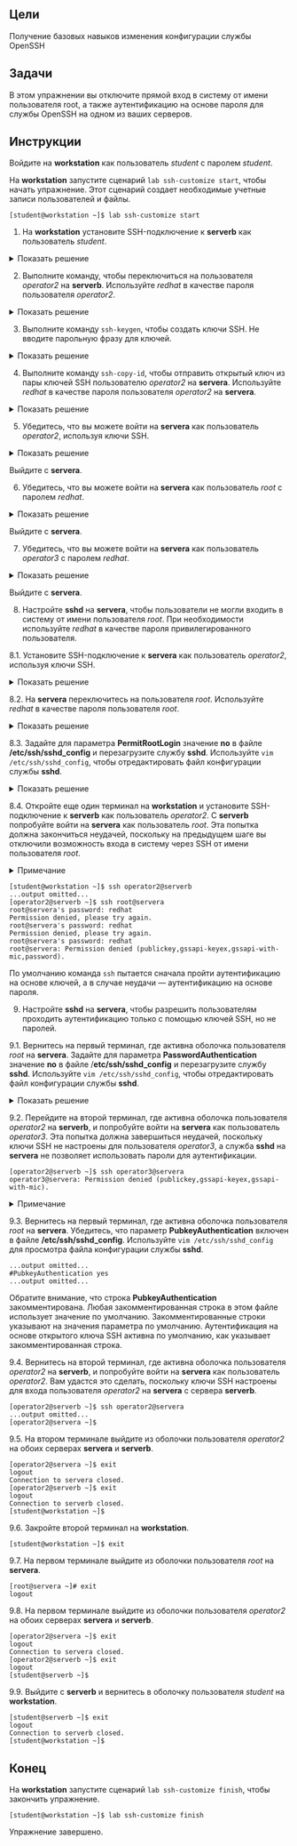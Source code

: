## Цели

Получение базовых навыков изменения конфигурации службы OpenSSH

## Задачи

В этом упражнении вы отключите прямой вход в систему от имени пользователя root, а также аутентификацию на основе пароля для службы OpenSSH на одном из ваших серверов.

## Инструкции

Войдите на **workstation** как пользователь *student* с паролем *student*.

На **workstation** запустите сценарий `lab ssh-customize start`, чтобы начать упражнение. Этот сценарий создает необходимые учетные записи пользователей и файлы.

```
[student@workstation ~]$ lab ssh-customize start
```

1.	На **workstation** установите SSH-подключение к **serverb** как пользователь *student*.

  <details>
  <summary>Показать решение</summary>

  ```
  [student@workstation ~]$ ssh student@serverb
  ...output omitted...
  [student@serverb ~]$ 
  ```
  </details>

2.	Выполните команду, чтобы переключиться на пользователя *operator2* на **serverb**. Используйте *redhat* в качестве пароля пользователя *operator2*.

  <details>
  <summary>Показать решение</summary>

  ```
  [student@serverb ~]$ su - operator2
  Password: redhat
  [operator2@serverb ~]$ 
  ```
  </details>

3.	Выполните команду `ssh-keygen`, чтобы создать ключи SSH. Не вводите парольную фразу для ключей.

  <details>
  <summary>Показать решение</summary>

  ```
  [operator2@serverb ~]$ ssh-keygen
  Generating public/private rsa key pair.
  Enter file in which to save the key (/home/operator2/.ssh/id_rsa): Enter
  Created directory '/home/operator2/.ssh'.
  Enter passphrase (empty for no passphrase): Enter
  Enter same passphrase again: Enter
  Your identification has been saved in /home/operator2/.ssh/id_rsa.
  Your public key has been saved in /home/operator2/.ssh/id_rsa.pub.
  The key fingerprint is:
  SHA256:JainiQdnRosC+xXhOqsJQQLzBNUldb+jJbyrCZQBERI operator1@serverb.lab.example.com
  The key's randomart image is:
  +---[RSA 2048]----+
  |E+*+ooo .        |
  |.= o.o o .       |
  |o.. = . . o      |
  |+. + * . o .     |
  |+ = X . S +      |
  | + @ +   = .     |
  |. + =   o        |
  |.o . . . .       |
  |o     o..        |
  +----[SHA256]-----+
  ```
  </details>

4.	Выполните команду `ssh-copy-id`, чтобы отправить открытый ключ из пары ключей SSH пользователю *operator2* на **servera**. Используйте *redhat* в качестве пароля пользователя *operator2* на **servera**.

  <details>
  <summary>Показать решение</summary>

  ```
  [operator2@serverb ~]$ ssh-copy-id operator2@servera
  /usr/bin/ssh-copy-id: INFO: Source of key(s) to be installed: "/home/operator1/.ssh/id_rsa.pub"
  The authenticity of host 'servera (172.25.250.10)' can't be established.
  ECDSA key fingerprint is SHA256:ERTdjooOIrIwVSZQnqD5or+JbXfidg0udb3DXBuHWzA.
  Are you sure you want to continue connecting (yes/no)? yes
  /usr/bin/ssh-copy-id: INFO: attempting to log in with the new key(s), to filter out any that are already installed
  /usr/bin/ssh-copy-id: INFO: 1 key(s) remain to be installed -- if you are prompted now it is to install the new keys
  operator2@servera's password: redhat
  Number of key(s) added: 1

  Now try logging into the machine, with:   "ssh 'operator2@servera'"
  and check to make sure that only the key(s) you wanted were added.
  ```
  </details>

5.	Убедитесь, что вы можете войти на **servera** как пользователь *operator2*, используя ключи SSH.

  <details>
  <summary>Показать решение</summary>


  Установите SSH-подключение к **servera** как пользователь *operator2*.

  ```
  [operator2@serverb ~]$ ssh operator2@servera
  ...output omitted...
  [operator2@servera ~]$ 
  ```

  Обратите внимание, что предыдущая команда `ssh` использовала ключи SSH для аутентификации.
  </details>

  Выйдите с **servera**.

6.	Убедитесь, что вы можете войти на **servera** как пользователь *root* с паролем *redhat*.

  <details>
  <summary>Показать решение</summary>

  
  Установите SSH-подключение к **servera** как пользователь *root* с паролем *redhat*.

  ```
  [operator2@serverb ~]$ ssh root@servera
  root@servera's password: redhat
  ...output omitted...
  [root@servera ~]# 
  ```

  Обратите внимание, что предыдущая команда `ssh` использовала пароль привилегированного пользователя для аутентификации, поскольку для этого пользователя не существует ключей SSH.
  </details>

  Выйдите с **servera**.

7.	Убедитесь, что вы можете войти на **servera** как пользователь *operator3* с паролем *redhat*.

  <details>
  <summary>Показать решение</summary>

  
  Установите SSH-подключение к **servera** как пользователь *operator3* с паролем *redhat*.

  ```
  [operator2@serverb ~]$ ssh operator3@servera
  operator3@servera's password: redhat
  ...output omitted...
  [operator3@servera ~]$ 
  ```

  Обратите внимание, что предыдущая команда `ssh` использовала пароль пользователя *operator3* для аутентификации, поскольку для пользователя *operator3* не существует ключей SSH.
  </details>

  Выйдите с **servera**.

8.	Настройте **sshd** на **servera**, чтобы пользователи не могли входить в систему от имени пользователя *root*. При необходимости используйте *redhat* в качестве пароля привилегированного пользователя.

  8.1.	Установите SSH-подключение к **servera** как пользователь *operator2*, используя ключи SSH.

  <details>
  <summary>Показать решение</summary>

  ```
  [operator2@serverb ~]$ ssh operator2@servera
  ...output omitted...
  [operator2@servera ~]$ 
  ```
  </details>

  8.2.	На **servera** переключитесь на пользователя *root*. Используйте *redhat* в качестве пароля пользователя *root*.

  <details>
  <summary>Показать решение</summary>

  ```
  [operator2@servera ~]$ su -
  Password: redhat
  [root@servera ~]# 
  ```
  </details>

  8.3.	Задайте для параметра **PermitRootLogin** значение **no** в файле **/etc/ssh/sshd_config** и перезагрузите службу **sshd**. Используйте `vim /etc/ssh/sshd_config`, чтобы отредактировать файл конфигурации службы **sshd**.

  <details>
  <summary>Показать решение</summary>

  ```
  ...output omitted...
  PermitRootLogin no
  ...output omitted...
  [root@servera ~]# systemctl reload sshd
  ```
  </details>

  8.4.	Откройте еще один терминал на **workstation** и установите SSH-подключение к **serverb** как пользователь *operator2*. С **serverb** попробуйте войти на **servera** как пользователь *root*. Эта попытка должна закончиться неудачей, поскольку на предыдущем шаге вы отключили возможность входа в систему через SSH от имени пользователя *root*.

  <details>
  <summary>Примечание</summary>

  Для вашего удобства в учебной аудитории уже настроен вход без пароля между **workstation** и **serverb**.
  </details>

  ```
  [student@workstation ~]$ ssh operator2@serverb
  ...output omitted...
  [operator2@serverb ~]$ ssh root@servera
  root@servera's password: redhat
  Permission denied, please try again.
  root@servera's password: redhat
  Permission denied, please try again.
  root@servera's password: redhat
  root@servera: Permission denied (publickey,gssapi-keyex,gssapi-with-mic,password).
  ```

  По умолчанию команда `ssh` пытается сначала пройти аутентификацию на основе ключей, а в случае неудачи ― аутентификацию на основе пароля.


9.	Настройте **sshd** на **servera**, чтобы разрешить пользователям проходить аутентификацию только с помощью ключей SSH, но не паролей.

  9.1.	Вернитесь на первый терминал, где активна оболочка пользователя *root* на **servera**. Задайте для параметра **PasswordAuthentication** значение **no** в файле /**etc/ssh/sshd_config** и перезагрузите службу **sshd**. Используйте `vim /etc/ssh/sshd_config`, чтобы отредактировать файл конфигурации службы **sshd**.

  <details>
  <summary>Показать решение</summary>

  ```
  ...output omitted...
  PasswordAuthentication no
  ...output omitted...
  [root@servera ~]# systemctl reload sshd
  ```
  </details>

  9.2.	Перейдите на второй терминал, где активна оболочка пользователя *operator2* на **serverb**, и попробуйте войти на **servera** как пользователь *operator3*. Эта попытка должна завершиться неудачей, поскольку ключи SSH не настроены для пользователя *operator3*, а служба **sshd** на **servera** не позволяет использовать пароли для аутентификации.

  ```
  [operator2@serverb ~]$ ssh operator3@servera
  operator3@servera: Permission denied (publickey,gssapi-keyex,gssapi-with-mic).
  ```

  <details>
  <summary>Примечание</summary>

  Для большей точности можно использовать явные опции `-o PubkeyAuthentication=no` и `-o PasswordAuthentication=yes` с командой `ssh`. Так вы сможете переопределить значения по умолчанию для команды `ssh`, а также определить, что предыдущая команда не была выполнена, на основе настроек, которые вы изменили в файле **/etc/ssh/sshd_config** на предыдущем шаге.
  </details>

  9.3.	Вернитесь на первый терминал, где активна оболочка пользователя *root* на **servera**. Убедитесь, что параметр **PubkeyAuthentication** включен в файле **/etc/ssh/sshd_config**. Используйте `vim /etc/ssh/sshd_config` для просмотра файла конфигурации службы **sshd**.

  ```
  ...output omitted...
  #PubkeyAuthentication yes
  ...output omitted...
  ```

  Обратите внимание, что строка **PubkeyAuthentication** закомментирована. Любая закомментированная строка в этом файле использует значение по умолчанию. Закомментированные строки указывают на значения параметра по умолчанию. Аутентификация на основе открытого ключа SSH активна по умолчанию, как указывает закомментированная строка.

  9.4.	Вернитесь на второй терминал, где активна оболочка пользователя *operator2* на **serverb**, и попробуйте войти на **servera** как пользователь *operator2*. Вам удастся это сделать, поскольку ключи SSH настроены для входа пользователя *operator2* на **servera** с сервера **serverb**.

  ```
  [operator2@serverb ~]$ ssh operator2@servera
  ...output omitted...
  [operator2@servera ~]$ 
  ```

  9.5.	На втором терминале выйдите из оболочки пользователя *operator2* на обоих серверах **servera** и **serverb**.

  ```
  [operator2@servera ~]$ exit
  logout
  Connection to servera closed.
  [operator2@serverb ~]$ exit
  logout
  Connection to serverb closed.
  [student@workstation ~]$ 
  ```

  9.6.	Закройте второй терминал на **workstation**.

  ```
  [student@workstation ~]$ exit
  ```

  9.7.	На первом терминале выйдите из оболочки пользователя *root* на **servera**.

  ```
  [root@servera ~]# exit
  logout
  ```

  9.8.	На первом терминале выйдите из оболочки пользователя *operator2* на обоих серверах **servera** и **serverb**.

  ```
  [operator2@servera ~]$ exit
  logout
  Connection to servera closed.
  [operator2@serverb ~]$ exit
  logout
  [student@serverb ~]$ 
  ```

  9.9.	Выйдите с **serverb** и вернитесь в оболочку пользователя *student* на **workstation**.

  ```
  [student@serverb ~]$ exit
  logout
  Connection to serverb closed.
  [student@workstation ~]$ 
  ```

## Конец

На **workstation** запустите сценарий `lab ssh-customize finish`, чтобы закончить упражнение.

```
[student@workstation ~]$ lab ssh-customize finish
```

Упражнение завершено.


